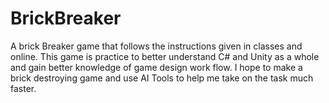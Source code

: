 # BrickBreaker
A brick Breaker game that follows the instructions given in classes and online.
This game is practice to better understand C# and Unity as a whole and gain better knowledge of game design work flow. 
I hope to make a brick destroying game and use AI Tools to help me take on the task much faster.
